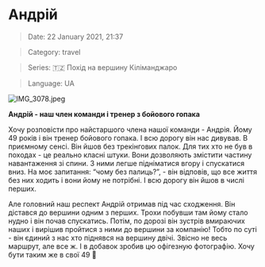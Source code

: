 # Андрій

> Date: 22 January 2021, 21:37

> Category: travel

> Series: 🇹🇿 Похід на вершину Кіліманджаро

> Language: UA

![IMG_3078.jpeg](https://res.craft.do/user/full/b5a256f3-51ff-c8e5-10fe-9343b6a0451d/1EE38A6A-1F76-4925-BBBD-3E8FA7C3CAFB_2/IMG_3078.jpeg)

**Андрій - наш член команди і тренер з бойового гопака**

Хочу розповісти про найстаршого члена нашої команди - Андрія. Йому 49 років і він тренер бойового гопака. І всю дорогу він нас дивував. В приємному сенсі. Він йшов без трекінгових палок. Для тих хто не був в походах - це реально класні штуки. Вони дозволяють змістити частину навантаження зі спини. З ними легше підніматися вгору і спускатися вниз. На моє запитання: “чому без палиць?”, - він відповів, що все життя без них ходить і вони йому не потрібні. І всю дорогу він йшов в числі перших.

Але головний наш респект Андрій отримав під час сходження. Він дістався до вершини одним з перших. Трохи побувши там йому стало нудно і він почав спускатись. Потім, по дорозі він зустрів вмираючих наших і вирішив пройтися з ними до вершини за компанію! Тобто по суті - він єдиний з нас хто піднявся на вершину двічі. Звісно не весь маршрут, але все ж. І в добавок зробив цю офігезную фотографію. Хочу бути таким же в свої 49 💪

